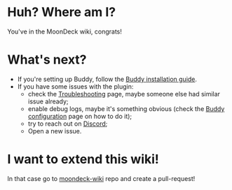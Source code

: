 # Huh? Where am I?

You've in the MoonDeck wiki, congrats!

# What's next?

* If you're setting up Buddy, follow the [Buddy installation guide](./Buddy-installation-guide).
* If you have some issues with the plugin:
  * check the [Troubleshooting](./Troubleshooting) page, maybe someone else had similar issue already;
  * enable debug logs, maybe it's something obvious (check the [Buddy configuration](./Buddy-configuration) page on how to do it);
  * try to reach out on [Discord](https://discord.com/invite/U88fbeHyzt);
  * Open a new issue.

# I want to extend this wiki!

In that case go to [moondeck-wiki](https://github.com/FrogTheFrog/moondeck-wiki) repo and create a pull-request!
